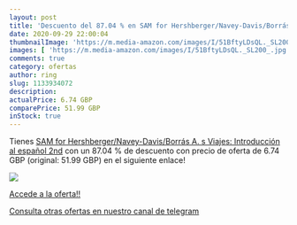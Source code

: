 ```yaml
---
layout: post
title: 'Descuento del 87.04 % en SAM for Hershberger/Navey-Davis/Borrás A'
date: 2020-09-29 22:00:04
thumbnailImage: 'https://m.media-amazon.com/images/I/51BftyLDsQL._SL200_.jpg'
images: [ 'https://m.media-amazon.com/images/I/51BftyLDsQL._SL200_.jpg' ]
comments: true
category: ofertas
author: ring
slug: 1133934072
description:
actualPrice: 6.74 GBP
comparePrice: 51.99 GBP
inStock: true
---
```


Tienes [SAM for Hershberger/Navey-Davis/Borrás A. s Viajes: Introducción al español  2nd](https://www.amazon.com/dp/1133934072/?tag=redken08-20) con un 87.04 % de descuento con precio de oferta de 6.74 GBP (original: 51.99 GBP) en el siguiente enlace!

[![](https://m.media-amazon.com/images/I/51BftyLDsQL._SL200_.jpg)](https://www.amazon.com/dp/1133934072/?tag=redken08-20)

[Accede a la oferta!!](https://www.amazon.com/dp/1133934072/?tag=redken08-20)

[Consulta otras ofertas en nuestro canal de telegram](https://t.me/s/ofertas25)
